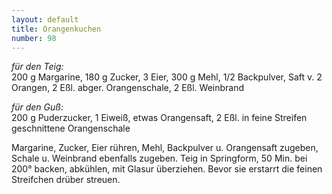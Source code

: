 ```yaml
---
layout: default
title: Orangenkuchen
number: 98
---
```


*für den Teig:*  
200 g Margarine, 180 g Zucker, 3 Eier, 300 g Mehl, 1/2 Backpulver, Saft v. 2 Orangen, 2 Eßl. abger. Orangenschale, 2 Eßl. Weinbrand

*für den Guß:*  
200 g Puderzucker, 1 Eiweiß, etwas Orangensaft, 2 Eßl. in feine Streifen geschnittene Orangenschale

Margarine, Zucker, Eier rühren, Mehl, Backpulver u. Orangensaft zugeben, Schale u. Weinbrand ebenfalls zugeben. Teig in Springform, 50 Min. bei 200° backen, abkühlen, mit Glasur überziehen. Bevor sie erstarrt die feinen Streifchen drüber streuen.
